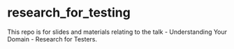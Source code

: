 # research_for_testing
This repo is for slides and materials relating to the talk - Understanding Your Domain - Research for Testers.
